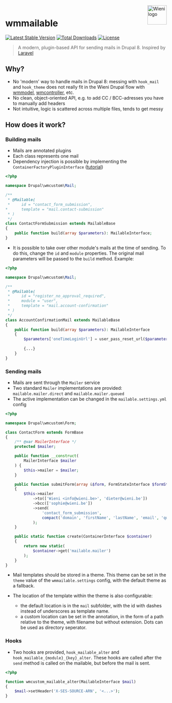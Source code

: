 <a href="https://www.wieni.be">
    <img src="https://www.wieni.be/themes/custom/drupack/logo.svg" alt="Wieni logo" title="Wieni" align="right" height="60" />
</a>

wmmailable
======================

[![Latest Stable Version](https://poser.pugx.org/wieni/wmmailable/v/stable)](https://packagist.org/packages/wieni/wmmailable)
[![Total Downloads](https://poser.pugx.org/wieni/wmmailable/downloads)](https://packagist.org/packages/wieni/wmmailable)
[![License](https://poser.pugx.org/wieni/wmmailable/license)](https://packagist.org/packages/wieni/wmmailable)

> A modern, plugin-based API for sending mails in Drupal 8. Inspired by [Laravel](https://laravel.com/docs/5.7/mail)

## Why?
- No 'modern' way to handle mails in Drupal 8: messing with `hook_mail` and `hook_theme` does not really fit in the Wieni Drupal flow with [wmmodel](https://github.com/wieni/wmmodel), [wmcontroller](https://github.com/wieni/wmcontroller), etc.
- No clean, object-oriented API, e.g. to add CC / BCC-adresses you have to manually add headers
- Not intuitive, logic is scattered across multiple files, tends to get messy

## How does it work?

### Building mails
- Mails are annotated plugins
- Each class represents one mail
- Dependency injection is possible by implementing the `ContainerFactoryPluginInterface` ([tutorial](https://chromatichq.com/blog/dependency-injection-drupal-8-plugins))

```php
<?php

namespace Drupal\wmcustom\Mail;

/**
 * @Mailable(
 *     id = "contact_form_submission",
*      template = "mail.contact-submission"
 * )
 */
class ContactFormSubmission extends MailableBase
{
    public function build(array $parameters): MailableInterface;
}
```

- It is possible to take over other module's mails at the time of sending. To do this, change the `id` and `module` properties. The original mail parameters will be passed to the `build` method. Example:
```php
<?php

namespace Drupal\wmcustom\Mail;

/**
 * @Mailable(
 *     id = "register_no_approval_required",
 *     module = "user",
 *     template = "mail.account-confirmation"
 * )
 */
class AccountConfirmationMail extends MailableBase
{
    public function build(array $parameters): MailableInterface
    {
        $parameters['oneTimeLoginUrl'] = user_pass_reset_url($parameters['account']);
        
        {...}
    }
}
```

### Sending mails
- Mails are sent through the `Mailer` service
- Two standard `Mailer` implementations are provided: `mailable.mailer.direct` and `mailable.mailer.queued`
- The active implementation can be changed in the `mailable.settings.yml` config

```php
<?php

namespace Drupal\wmcustom\Form;

class ContactForm extends FormBase
{
    /** @var MailerInterface */
    protected $mailer;

    public function __construct(
        MailerInterface $mailer
    ) {
        $this->mailer = $mailer;
    }

    public function submitForm(array &$form, FormStateInterface $formState)
    {
        $this->mailer
            ->to(['Wieni <info@wieni.be>', 'dieter@wieni.be'])
            ->bcc(['sophie@wieni.be'])
            ->send(
                'contact_form_submission',
                compact('domain', 'firstName', 'lastName', 'email', 'question')
            );
	}

	public static function create(ContainerInterface $container)
	{
	    return new static(
	        $container->get('mailable.mailer')
        );
    }
}
```

- Mail templates should be stored in a theme. This theme can be set in the `theme` value of the `wmmailable.settings` config, with the default theme as a fallback.

- The location of the template within the theme is also configurable:
    - the default location is in the `mail` subfolder, with the id with dashes instead of underscores as template name.
    - a custom location can be set in the annotation, in the form of a path relative to the theme, with filename but without extension. Dots can be used as directory seperator.

### Hooks
- Two hooks are provided, `hook_mailable_alter` and `hook_mailable_{module}_{key}_alter`. These hooks are called after the `send` method is called on the mailable, but before the mail is sent.

```php
<?php

function wmcustom_mailable_alter(MailableInterface $mail)
{
    $mail->setHeader('X-SES-SOURCE-ARN', '<...>');
}
```

